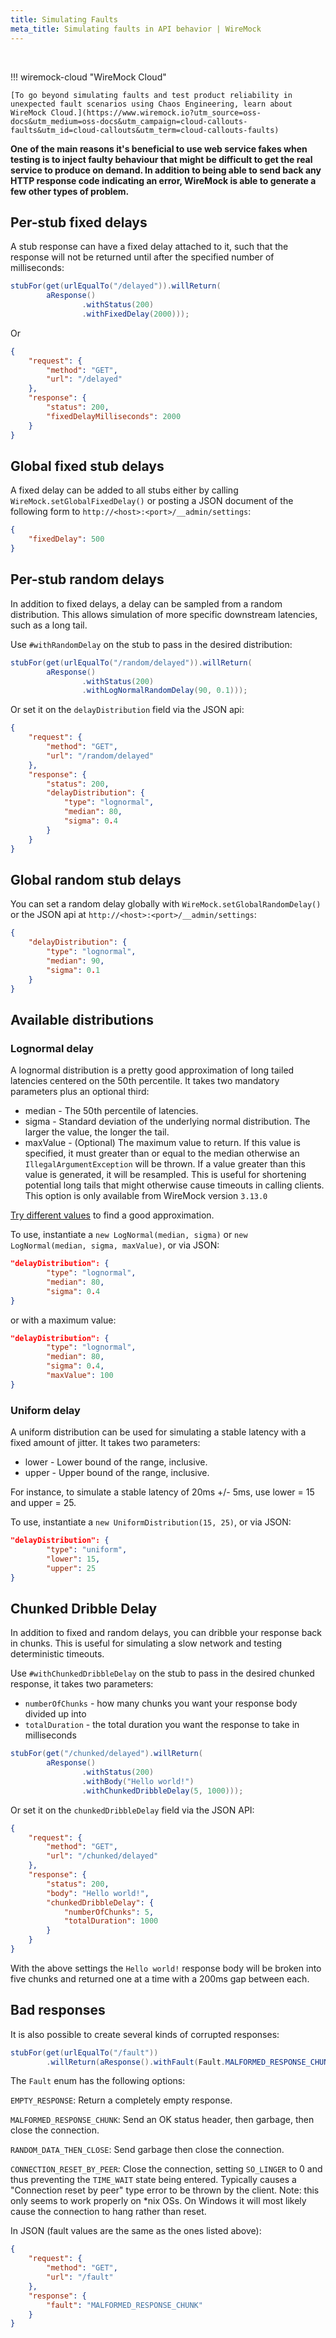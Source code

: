 ```yaml
---
title: Simulating Faults
meta_title: Simulating faults in API behavior | WireMock
---
```



<br>


!!! wiremock-cloud "WireMock Cloud"

    [To go beyond simulating faults and test product reliability in unexpected fault scenarios using Chaos Engineering, learn about WireMock Cloud.](https://www.wiremock.io?utm_source=oss-docs&utm_medium=oss-docs&utm_campaign=cloud-callouts-faults&utm_id=cloud-callouts&utm_term=cloud-callouts-faults)


**One of the main reasons it's beneficial to use web service fakes when
testing is to inject faulty behaviour that might be difficult to get the
real service to produce on demand. In addition to being able to send
back any HTTP response code indicating an error, WireMock is able to
generate a few other types of problem.**

## Per-stub fixed delays

A stub response can have a fixed delay attached to it, such that the
response will not be returned until after the specified number of
milliseconds:

```java
stubFor(get(urlEqualTo("/delayed")).willReturn(
        aResponse()
                .withStatus(200)
                .withFixedDelay(2000)));
```

Or

```json
{
    "request": {
        "method": "GET",
        "url": "/delayed"
    },
    "response": {
        "status": 200,
        "fixedDelayMilliseconds": 2000
    }
}
```

## Global fixed stub delays

A fixed delay can be added to all stubs either by calling
`WireMock.setGlobalFixedDelay()` or posting a JSON document of the
following form to `http://<host>:<port>/__admin/settings`:

```json
{
    "fixedDelay": 500
}
```

## Per-stub random delays

In addition to fixed delays, a delay can be sampled from a random
distribution. This allows simulation of more specific downstream
latencies, such as a long tail.

Use `#withRandomDelay` on the stub to pass in the desired distribution:

```java
stubFor(get(urlEqualTo("/random/delayed")).willReturn(
        aResponse()
                .withStatus(200)
                .withLogNormalRandomDelay(90, 0.1)));
```

Or set it on the `delayDistribution` field via the JSON api:

```json
{
    "request": {
        "method": "GET",
        "url": "/random/delayed"
    },
    "response": {
        "status": 200,
        "delayDistribution": {
            "type": "lognormal",
            "median": 80,
            "sigma": 0.4
        }
    }
}
```

## Global random stub delays

You can set a random delay globally with
`WireMock.setGlobalRandomDelay()` or the JSON api at
`http://<host>:<port>/__admin/settings`:

```json
{
    "delayDistribution": {
        "type": "lognormal",
        "median": 90,
        "sigma": 0.1
    }
}
```

## Available distributions

### Lognormal delay

A lognormal distribution is a pretty good approximation of long tailed
latencies centered on the 50th percentile. It takes two mandatory parameters
plus an optional third:

-   median - The 50th percentile of latencies.
-   sigma - Standard deviation of the underlying normal distribution. The larger the 
    value, the longer the tail.
-   maxValue - (Optional) The maximum value to return. If this value is specified, it 
    must greater than or equal to the median otherwise an `IllegalArgumentException` will 
    be thrown. If a value greater than this value is generated, it will be resampled. 
    This is useful for shortening potential long tails that might otherwise cause timeouts
    in calling clients. This option is only available from WireMock version `3.13.0`

[Try different
values](https://www.wolframalpha.com/input/?i=lognormaldistribution%28log%2890%29%2C+0.4%29)
to find a good approximation.

To use, instantiate a `new LogNormal(median, sigma)` or `new LogNormal(median, sigma, maxValue)`, or via JSON:

```json
"delayDistribution": {
        "type": "lognormal",
        "median": 80,
        "sigma": 0.4
}
```

or with a maximum value:

```json
"delayDistribution": {
        "type": "lognormal",
        "median": 80,
        "sigma": 0.4,
        "maxValue": 100
}
```


### Uniform delay

A uniform distribution can be used for simulating a stable latency with
a fixed amount of jitter. It takes two parameters:

-   lower - Lower bound of the range, inclusive.
-   upper - Upper bound of the range, inclusive.

For instance, to simulate a stable latency of 20ms +/- 5ms, use lower =
15 and upper = 25.

To use, instantiate a `new UniformDistribution(15, 25)`, or via JSON:

```json
"delayDistribution": {
        "type": "uniform",
        "lower": 15,
        "upper": 25
}
```

## Chunked Dribble Delay

In addition to fixed and random delays, you can dribble your response back in chunks.
This is useful for simulating a slow network and testing deterministic timeouts.

Use `#withChunkedDribbleDelay` on the stub to pass in the desired chunked response, it takes two parameters:

-   `numberOfChunks` - how many chunks you want your response body divided up into
-   `totalDuration` - the total duration you want the response to take in milliseconds

```java
stubFor(get("/chunked/delayed").willReturn(
        aResponse()
                .withStatus(200)
                .withBody("Hello world!")
                .withChunkedDribbleDelay(5, 1000)));
```

Or set it on the `chunkedDribbleDelay` field via the JSON API:

```json
{
    "request": {
        "method": "GET",
        "url": "/chunked/delayed"
    },
    "response": {
        "status": 200,
        "body": "Hello world!",
        "chunkedDribbleDelay": {
            "numberOfChunks": 5,
            "totalDuration": 1000
        }
    }
}
```

With the above settings the `Hello world!` response body will be broken into
five chunks and returned one at a time with a 200ms gap between each.

## Bad responses

It is also possible to create several kinds of corrupted responses:

```java
stubFor(get(urlEqualTo("/fault"))
        .willReturn(aResponse().withFault(Fault.MALFORMED_RESPONSE_CHUNK)));
```

The `Fault` enum has the following options:

`EMPTY_RESPONSE`: Return a completely empty response.

`MALFORMED_RESPONSE_CHUNK`: Send an OK status header, then garbage, then
close the connection.

`RANDOM_DATA_THEN_CLOSE`: Send garbage then close the connection.

`CONNECTION_RESET_BY_PEER`: Close the connection, setting `SO_LINGER` to 0 and thus preventing the `TIME_WAIT` state being entered.
Typically causes a "Connection reset by peer" type error to be thrown by the client. Note: this only seems to work properly on \*nix OSs. On Windows it will most likely cause the connection to hang rather
than reset.

In JSON (fault values are the same as the ones listed above):

```json
{
    "request": {
        "method": "GET",
        "url": "/fault"
    },
    "response": {
        "fault": "MALFORMED_RESPONSE_CHUNK"
    }
}
```
